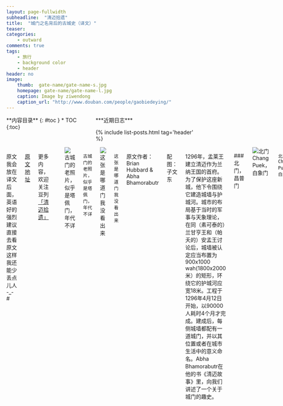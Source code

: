 ```yaml
---
layout: page-fullwidth
subheadline:  "清迈拾遗"
title:  "城门之名背后的古城史（译文）"
teaser: 
categories:
    - outward
comments: true    
tags:
    - 旅行
    - background color
    - header
header: no
image:
    thumb:  gate-name/gate-name-s.jpg
    homepage: gate-name/gate-name-l.jpg
    caption: Image by ziwendong
    caption_url: "http://www.douban.com/people/gaobiedeying/"    
---
```

<div class="row">
<div class="medium-4 medium-push-8 columns" markdown="1">
<div class="panel radius" markdown="1">
**内容目录**
{: #toc }
*  TOC
{:toc}
</div>
<div class="show-for-large-up">
<div class="panel radius 2" markdown="1">
***近期日志***

{% include list-posts.html tag='header' %}

</div>
</div>
</div><!-- /.medium-4.columns -->



<div class="medium-8 medium-pull-4 columns" markdown="1">


原文我会放在译文后面，英语好的强烈建议直接去看原文
这样我还能少丢点儿人  -_-#

[原文地址](http://www.chiangmaitouristguide.com/07-2008/feature1.html)

更多内容，欢迎关注豆列
[「清迈拾遗」](http://www.douban.com/people/gaobiedeying/doulists/all)

---

<img src="{{ site.url}}/images/gate-name/gate-name (10).jpg" alt="古城门的老照片，似乎是塔佩门，年代不详">

`古城门的老照片，似乎是塔佩门，年代不详`

<img src="{{ site.url}}/images/gate-name/gate-name (11).jpg" alt="这张是哪道门我没看出来">

`这张是哪道门我没看出来`

原文作者：Brian Hubbard &amp;  Abha Bhamorabutr

配图：子文东

1296年，孟莱王建立清迈作为兰纳王国的首府。为了保护这座新城，他下令围绕它建造城墙与护城河。城市的布局基于当时的军事与天象理论，在同（素可泰的）兰甘亨王和（帕夭的）安孟王讨论后，城墙被认定应当布置为900x1000 wah(1800x2000米）的矩形，环绕它的护城河应宽18米。工程于1296年4月12日开始，以90000人耗时4个月才完成。建成后，每侧城墙都配有一道城门，并以其位置或者在城市生活中的意义命名。Abha Bhamorabutr在他的书《清迈故事》里，向我们讲述了一个关于城门的趣史。

###北门，昌普门

<img src="{{ site.url}}/images/gate-name/gate-name (1).jpg" alt="北门Chang Puek，白象门">

`北门Chang Puek，白象门`

北门曾被称为"Hua Vieng" 门，意为进入城市的第一道门。在泰语中，"Hua"为头，"Vieng"在泰北地区指进行防御处。公元1400年左右，这一名字被改为"Chang Puek"，即"白象门"。是清迈历史上的两次事件促成了这次更名。第一件事发生于1386年，清迈的第八位统治者，也就是将佛法由锡兰引入兰纳地区的根纳王，收到了来自于哈里奔猜王国高僧 Phra Maha Sumana Thera[^1]所赠的佛骨。国王想找一处神圣的地方来收藏它们。为选定最吉利的地点，他将佛骨放在一匹白象背上的象轿中，并将它放生。跟随这匹白象，国王与高僧走出了Hua Vieng门又徒步爬上素贴山，直到它止步于山上某处。此处后来便成为了今天素贴山双龙寺的所在地。

<img src="{{ site.url}}/images/gate-name/gate-name (2).jpg" alt="双白象雕塑之一，沿着Chang Puek路走大约500米可见">

`双白象雕塑之一，沿着Chang Puek路走大约500米可见`

第二件事发生于大约15年后。 根纳王之子Saen Muang Ma王带领他的军队离开清迈远征素可泰，去讨伐素可泰国王。当他们抵达素可泰城郊时，决定休息一夜，在第二天早晨再发动进攻。然而，当他们在城外扎营，准备明早攻城时，遭到了素可泰军的重创。对疲惫的清迈军而言，这场先发制人的袭击完全在预料之外，以至他们很快就筋疲力竭，溃不成军。Saen Muang Ma王靠着两位忠仆Obb和Yeraka的勇敢与毅力，才带着仅剩的一条命从这场惨败中逃走。在带着国王逃出营地后，由于路途艰险，他们便轮流背负着他直到250公里之遥的清迈。安全的返回让国王非常感激，他以财物重赏他的仆人，并以"Khun Chang Sai（左象）"与"Khun Chang Kava（右象）"为名赐予他们贵族身份。因为左右象均住在Chieng Chom，此地随后建起了"白色双象"以示荣耀。双象起初曾放置在通往"Hua Vieng"门的路两侧，自那时起，城门的名字就改成了"白象门"。

###南门之一，清迈门

<img src="{{ site.url}}/images/gate-name/gate-name (3).jpg" alt="南门之一，清迈门">

`南门之一，清迈门`

南门曾被称为"Tai Vieng Gate"，意为最后一道城门。作为Abha Bhamorabutr 城史中的遗漏问题，他并没有解释从何时起因为何事，南门的名字改成了今天的"清迈门"。

###东门，塔佩门

<img src="{{ site.url}}/images/gate-name/gate-name (4).jpg" alt="东门，游客集散中心，塔佩门">

`东门，游客集散中心，塔佩门`

 东门曾因为附近的村庄，被称为"Chiang Ruak"门，后来又更名为"内Tha Pae"门。19世纪末，在Wat San Fang寺附近，城外东堤处的"外Tha Pae"门被拆除后，东门的名字便被简称为"Tha Pae"门了。"Tha"在泰语中意为"港"，"Pae"意为水上住宅。将这两个词合在一起，"Tha Pae"是指一座停满水上住宅的港口。该港口当年就在美萍河上如今的Nawarat桥附近。水上住宅曾经是从事是河上贸易者们的交易场所和家。

###西门，松达门

<img src="{{ site.url}}/images/gate-name/gate-name (5).jpg" alt="西门Suan Dok，门外对面是图书馆哦">

`西门Suan Dok，门外对面是图书馆哦`

西门一直被称为"Suan Dok Gate"。"Suan"意为花园或公园，"Dok"是"Dok Mai"的简称，泰语花之意。离此门不远，就在城墙外边，曾有一座皇家花园，满是芬芳缤纷的鲜花以及水质清澈的池塘。国王和兰纳王国的权贵会与他们的亲人带着皇室随从去那里休息娱乐，有时在池中沐浴。

1371年，根纳王献出了花园的一部分给高僧Phra Maha Sumana用做佛殿，后来Wat Suan Dok寺就建在这里。

###南门之二，松朋门

<img src="{{ site.url}}/images/gate-name/gate-name (6).jpg" alt="南门之二，血腥的Suan Prung">

`南门之二，血腥的Suan Prung`

在孟莱王筑就围绕清迈的城墙与城门大约100年后，Saen Muang Ma王增加了第五道门。他的妻子Phra Rajathevee并不希望住在城内，所以她在城西南角外的Suan Ra区造了一座宫殿。Phra Rajathevee曾经几乎每天通过这道"Suan Ra"门去监督柴迪隆寺佛塔的建造。随后历史变迁，由于正对这道门的区域用途改变，城门的名字便从"Suan Ra"改为它今天的名字"Suan Prung"。Abha Bhamorabutr 解释说，泰语中"Suan"有双重含义。作为名词是花园或公园，用做动词时则指对抗的动作。例如以手持矛插入他人体内。

"Prung"源自"Pung"一词，在泰北意为肚子或腹部。在清迈历史的这段时期，"Suan Prung门"曾是忤逆者被处决之地，处决的方式是将囚犯捆绑示众，用矛刺入他们的腹部，再由他们这样死掉。

###东门之二，已经消失的"Chiang Moi"门

<img src="{{ site.url}}/images/gate-name/gate-name (9).jpg" alt="这张不是Tilokarat王开的那个东门二号，只是在可能的位置随便拍了一张。它消失了">

`这张不是Tilokarat王开的那个东门二号，只是在可能的位置随便拍了一张。它消失了。`

第六道门，"Chiang Moi"门，是由1447－1487年统治清迈的Tilokrat[^2]王所建。他认为从他的皇宫到美萍河上的港口路途实在太远，所以为缩短距离，他切断了城墙，建了一道新门。这道门起初曾因它在城中所处的区域被称为"Sri Poom门"。不久后名字被改为"Chang Moi门"。"Chang Moi"在泰语中是"睡象"的意思，但是和南门一样，关于名字的变更是何时又因为何事而发生，Abha Bhamorabutr 没有找到解释。

###损毁与重建

<img src="{{ site.url}}/images/gate-name/gate-name (7).jpg" alt="城墙东北角墙，Si Phum角，可以看到沉降变形">

`城墙东北角墙，Si Phum角，可以看到沉降变形`

<img src="{{ site.url}}/images/gate-name/gate-name (12).jpg" alt="在清迈一个餐馆中看到的老照片，似乎是护城河上的竹桥">

`在清迈一个餐馆中看到的老照片，似乎是护城河上的竹桥`

直到第二次世界大战，这六道门都是进出城市的唯一通道，也是城市生活的中心，每道门都配有一处市场。它们时刻被守护，并且只从日出开放到日落。每道门外还都曾有一座跨越护城河的竹桥，战争发生时，这些桥会被收起，城门也会紧闭。持续不断的损坏与重建贯穿了这些城墙与城门的历史，但即使有时间的侵袭与入侵军队的破坏，它们仍然幸存。1801年Phra Chao Kawila时期，城门还曾重建。但到了20世纪40年代日军占领泰国期间，当日本人挪走城砖去铺就一条通往Pai县的路时，一个时代也因他们而终结了。除此之外，日本人还拆走了原Nawarat 桥的跨梁用来在这条至今可见的路上另建一座桥[^3]。1966－1969年期间，城门与角墙被再次重建。

<img src="{{ site.url}}/images/gate-name/gate-name (13).jpg" alt="清迈古城地图，同样来自那家餐馆">

`清迈古城地图，同样来自那家餐馆`

<img src="{{ site.url}}/images/gate-name/gate-name (8).jpg" alt="清迈老城城门分布图，Chiang Moi位置我没找到准确的">

`清迈老城城门分布图，Chiang Moi位置我没找到准确的`

 700年后，孟莱王当初的防御工事还剩四道城门。Tha Pae门与四个角墙曾于1975年重修。尽管城墙几乎消失了，但是那些曾经繁华的城门仍在，经由它们的名字，这座城市的历史记忆依然鲜活。


{% include alert text='用了一天翻译，又用了一天拍照，才终于完成了这篇。第一次翻译文章，开始后才发现竟然比自己写更难，尤其是凭我这种凑合用的蹩脚英语，好多次都怀疑是费力不讨好。但还是觉得必须如此，既然所知道的基本都来自于它，就应当保留原文的模样。非常欣赏作者以寻常事物穿起琐碎历史的写法，简单清晰是最不容易的，有关泰国的英文游记中不乏这样的好文章，希望以后我们的中文游记也能多一些类似的吧～ 我会继续努力整理，但很快就要回国了，所以欢迎有类似想法的朋友加入进来，一同探索这个拥有迷人历史和狂野自然的国度。' %}



###原文

「The Story of Chieng Mai」

 Brian Hubbard &amp; Abha Bhamorabutr

In 1296, King Mengrai established Chiang Mai as the capital of Lanna Kingdom. To protect his new city, he ordered the construction of a perimeter wall and moat. The city layout was based on ancient military and astrological beliefs and, in consultation with King Ramkamhaeng and King Ngum Muang, it was decided that the wall should be laid in a rectangular shape, 900 by 1,000 wah (1,800 x 2,000 metres). The moat surrounding it was to be 18 metres wide. Work commenced on 12thApril 1296 AD and it took 90,000 men 4 months to complete. When it was finished, each wall had one gate and each gate was given a name that related to its location or significance in city life. In his book "The Story of Chieng Mai", Abha Bhamorabutr relates an interesting history of the gates.


The North Gate was called "Hua Vieng Gate" which means the first gate to enter the city. In Thai language "Hua" means head and in northern Thai "Vieng" is a fortified place. Around 1400 AD this name was changed to "Chang Puek", the "White Elephant Gate". Two events in Chiang Mai's history contributed to this change of name. The first occurred in 1386 AD. King Geu-Na, the eighth ruler of Chiang Mai, was the King who introduced Buddhism from Ceylon to Lannathai. Phra Maha Sumana Thera, a priest from Hariphunchai, had presented the King with some Buddha relics and the King wanted to find a holy place to bury them. To determine the most auspicious site, the King had the relics placed in a howdah on the back of a white elephant and then set it free. Followed by the King and Phra Sumana, the elephant left the city by the Hua Vieng Gate and walked up Doi Suthep until it came to rest at a spot on the hill that is now the location of Wat Phrathat Doi Suthep.

The second event happened about 15 years later. King Saen Muang Ma, the son of King Geu-Na, had led his army on an expedition from Chiang Mai to Sukhothai, with the intention of capturing the city kingdom. When they arrived on the outskirts of Sukhothai, it was decided to rest for the night and attack in the morning.However, while the Chiang Mai army was camped outside of Sukhothai preparing itself for the morning attack on the city, they were savagely attacked by the Sukhothai army. This pre-emptive strike caught the tired Chiang Mai army by surprise and they were easily overwhelmed and slaughtered. King Saen Muang Ma only escaped the massacre with his life because of the courage and stamina of his two faithful servants, Obb and Yeraka. They got the King out of the camp and then, because of the rough terrain, took turns to carry him on their shoulders all the way back to Chiang Mai, a distance of some 250 kilometres. Upon his safe return the King was so grateful that he rewarded his servants with money and materials and nominated them to royal ranking as Khun Chang Sai; the left elephant, and Khun Chang Kava; the right elephant. Both Khun Changs lived at Chieng Chom and later at this location the "Two White Elephants" monument was built in their honour.The elephants were originally placed on either side of the road leading to the "Hua Vieng Gate" and the name was then changed to the "White Elephant Gate".

The South Gate was called "Tai Vieng Gate" which means the last gate of the city. At some point in its history, Abha Bhamorabutr doesn't tell us when or why it happened, this became known by its present name of "Chiang Mai Gate".

The East Gate was named "Chiang Ruak Gate" after the nearby village. This changed to "Inner Tha Pae Gate" and then at the end of the 19thcentury, when the "Outer Tha Pae Gate" in the outer earthen embankment near Wat San Fang, was removed, the name was shortened to "Tha Pae Gate". The word "Tha" in Thai means harbour and "Pae" means floating house. Put the two together and you have "Tha Pae"; a harbour full of floating houses. The harbour was on the Mae Ping River near where the Nawarat Bridge now stands. The floating houses were the homescumbusiness premises of the river traders.

The West Gate has always been called "Suan Dok Gate". "Suan" means garden or park and "Dok" is shortened from "Dok Mai"; the Thai word for flower. Not far from this gate, just outside the city walls, there was a royal flower garden full of colourful and fragrant flowers and ponds of clear water. Kings and Rulers of Lannathai would go to the gardens with their families and royal retinue, to relax and enjoy themselves, and occasionally bathe in the ponds. In 1371 AD King Geu-Na dedicated a part of the gardens as a sanctuary for the priest Phra Maha Sumana and it was here that Wat Suan Dok was built.

About 100 years after King Mengrai had completed the walls and gates around Chiang Mai, King Saen Muang Ma added a fifth gate. His wife, Phra Rajathevee didn't want to live inside the city so she had a palace built in the Suan Ra district; an area outside of the southwest corner of the city. Phra Rajathevee used the "Suan Ra" gate almost daily to go to oversee the construction of Chedi Luang. Later in its history, because of a change in the use of the land immediately around the gate, the name was changed from "Suan Ra" to its present name of "Suan Prung". Abha Bhamorabutr explains that in Thai the word "Suan" has two meanings. As a noun "Suan" means garden or park. As a verb "suan" means the action against something, for example to hold a spear in your hand and thrust it into the body of another person. 

"Prung" comes from the word "Pung", which in northern Thai means a paunch or belly. At this time in Chiang Mai's history, "Suan Prung Gate" was the place where the execution of rebels was carried out; the manner of execution being to tie the prisoners to a post, thrust a spear into their belly and then leave them to die.

The sixth gate, Chang Moi Gate was built by King Tilokraj who ruled Chiang Mai from 1447-1487 AD. The King considered that it was a long journey from his royal residence to Tha Pae on the Ping River so to shorten the route he had a new gate cut into the wall. This gate was originally called the "Sri Poom Gate" because that was the area of the city in which it was situated. At a later date the name was changed to "Chang Moi Gate". "Chang Moi" in Thai means "sleepy elephant" but, as with the South Gate, Abha Bhamorabutr could find no record of when or why this name-change took place.


Up until the Second World War, the six gates were the only access points into and out of the city and they were focal points of city life; every gate had a market. They were always guarded and were only open from sunrise to sunset. Outside each gate was a bamboo bridge spanning the moat and in times of war these bridges were taken away and the gates firmly closed. Throughout their history the walls and the gates have survived the ravages of time and the onslaught of invading armies through a continuous process of decay and repair. The city gates were restored in 1801, during the reign of Phra Chao Kawila. It was the Japanese in the 1940's, during their occupation of Thailand, who ended an era when they used the bricks from the walls to build a road up to Pai. The Japanese also took spans from the original Nawarat Bridge to make a bridge on that road which you can still see today. The gates and corners were rebuilt once again between 1966-1969.

700 years later, all that remains of King Mengrai's original fortifications are 4 gates; Tha Pae Gate was rebuilt again in 1975, and the 4 corners with it. The walls may mostly be gone but memories of the history of the city live on in the names of these once illustrious portals.


###注释

文中内容是Brian Hubbard 整理自 Abha Bhamorabutr所著的《The Story of Chieng Mai》。这本书我没能在清迈图书馆找到，国内也没有翻译出版，只有一些国外图书馆显示有收藏。(已发邮件告知翻译的事，但没回音，好像这网站也没有版权声明，我查了作者的名字，只在清迈的一个论坛中有不相干的提及。 所以忍不住先斩后奏了。)

[^1]:哈里奔猜王国是曾经统治清迈地区的孟族人王国，首府是在南奔，后来被孟莱王所击败后，起初迁首府至南邦，随后国王被杀，彻底由孟莱王统治。Phra Maha Sumana Thera并非哈里奔猜王国高僧，而是来自锡兰，居于素可泰，由根纳王邀请至清迈之前，曾在雨季暂居于南奔。而且Phra Maha Sumana Thera其实不是这位高僧的名字，而是一个用于高等级僧侣的称呼，关于泰国僧侣等级的分类及称呼方式，可以参见[Monks’ Ranks and Titles](http://www.thaibuddhism.net/ranks.htm)


[^2]:Tilokarat王，也就是那位带领兰纳王国走向巅峰，掀起阿育陀耶－兰纳之战的强势国王。人家果然霸气，懒得走路就砸城墙。。。


[^3]:其实此种说法很有争议，并没有准确的证据证明，日军的确将这座桥的零件拆除，用于修建Pai县那座著名的拍照景点"二战桥"。但从这种说法中可以看出，泰国人对曾经被日本控制和我们一样感到气愤屈辱，而且城墙被拆掉铺路的确是事实。关于这一点，可以参见 [The Mystery of Tha Pai Bridge](http://allaboutpai.com/bridge/)